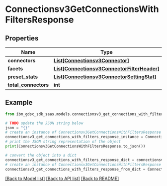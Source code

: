 # Connectionsv3GetConnectionsWithFiltersResponse


## Properties

Name | Type | Description | Notes
------------ | ------------- | ------------- | -------------
**connectors** | [**List[Connectionsv3Connector]**](Connectionsv3Connector.md) |  | [optional] 
**facets** | [**List[Connectionsv3ConnectorFilterHeader]**](Connectionsv3ConnectorFilterHeader.md) |  | [optional] 
**preset_stats** | [**List[Connectionsv3ConnectorSettingStat]**](Connectionsv3ConnectorSettingStat.md) |  | [optional] 
**total_connectors** | **int** |  | [optional] 

## Example

```python
from ibm_gdsc_sdk_saas.models.connectionsv3_get_connections_with_filters_response import Connectionsv3GetConnectionsWithFiltersResponse

# TODO update the JSON string below
json = "{}"
# create an instance of Connectionsv3GetConnectionsWithFiltersResponse from a JSON string
connectionsv3_get_connections_with_filters_response_instance = Connectionsv3GetConnectionsWithFiltersResponse.from_json(json)
# print the JSON string representation of the object
print(Connectionsv3GetConnectionsWithFiltersResponse.to_json())

# convert the object into a dict
connectionsv3_get_connections_with_filters_response_dict = connectionsv3_get_connections_with_filters_response_instance.to_dict()
# create an instance of Connectionsv3GetConnectionsWithFiltersResponse from a dict
connectionsv3_get_connections_with_filters_response_from_dict = Connectionsv3GetConnectionsWithFiltersResponse.from_dict(connectionsv3_get_connections_with_filters_response_dict)
```
[[Back to Model list]](../README.md#documentation-for-models) [[Back to API list]](../README.md#documentation-for-api-endpoints) [[Back to README]](../README.md)


